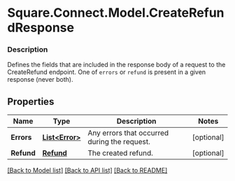 # Square.Connect.Model.CreateRefundResponse

### Description

Defines the fields that are included in the response body of a request to the CreateRefund endpoint.  One of `errors` or `refund` is present in a given response (never both).

## Properties

Name | Type | Description | Notes
------------ | ------------- | ------------- | -------------
**Errors** | [**List&lt;Error&gt;**](Error.md) | Any errors that occurred during the request. | [optional] 
**Refund** | [**Refund**](Refund.md) | The created refund. | [optional] 



[[Back to Model list]](../README.md#documentation-for-models) [[Back to API list]](../README.md#documentation-for-api-endpoints) [[Back to README]](../README.md)


